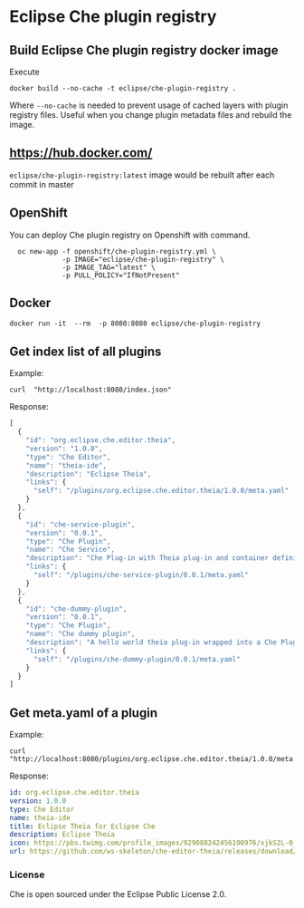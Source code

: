 # Eclipse Che plugin registry

## Build Eclipse Che plugin registry docker image

Execute
```shell
docker build --no-cache -t eclipse/che-plugin-registry .
```
Where `--no-cache` is needed to prevent usage of cached layers with plugin registry files.
Useful when you change plugin metadata files and rebuild the image.

## https://hub.docker.com/

```eclipse/che-plugin-registry:latest``` image would be rebuilt after each commit in master

## OpenShift
You can deploy Che plugin registry on Openshift with command.
```
  oc new-app -f openshift/che-plugin-registry.yml \
             -p IMAGE="eclipse/che-plugin-registry" \
             -p IMAGE_TAG="latest" \
             -p PULL_POLICY="IfNotPresent"
```
## Docker
```
docker run -it  --rm  -p 8080:8080 eclipse/che-plugin-registry
```

## Get index list of all plugins
Example:
```
curl  "http://localhost:8080/index.json"
```
Response:
```javascript
[
  {
    "id": "org.eclipse.che.editor.theia",
    "version": "1.0.0",
    "type": "Che Editor",
    "name": "theia-ide",
    "description": "Eclipse Theia",
    "links": {
      "self": "/plugins/org.eclipse.che.editor.theia/1.0.0/meta.yaml"
    }
  },
  {
    "id": "che-service-plugin",
    "version": "0.0.1",
    "type": "Che Plugin",
    "name": "Che Service",
    "description": "Che Plug-in with Theia plug-in and container definition providing a service",
    "links": {
      "self": "/plugins/che-service-plugin/0.0.1/meta.yaml"
    }
  },
  {
    "id": "che-dummy-plugin",
    "version": "0.0.1",
    "type": "Che Plugin",
    "name": "Che dummy plugin",
    "description": "A hello world theia plug-in wrapped into a Che Plug-in",
    "links": {
      "self": "/plugins/che-dummy-plugin/0.0.1/meta.yaml"
    }
  }
]
```
## Get meta.yaml of a plugin
Example:
```
curl  "http://localhost:8080/plugins/org.eclipse.che.editor.theia/1.0.0/meta.yaml"
```
Response:
```yaml
id: org.eclipse.che.editor.theia
version: 1.0.0
type: Che Editor
name: theia-ide
title: Eclipse Theia for Eclipse Che
description: Eclipse Theia
icon: https://pbs.twimg.com/profile_images/929088242456190976/xjkS2L-0_400x400.jpg
url: https://github.com/ws-skeleton/che-editor-theia/releases/download/untagged-892e01b21d0145207b0f/che-editor-plugin.tar.gz
```

### License
Che is open sourced under the Eclipse Public License 2.0.
